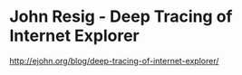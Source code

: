 <!--
id: 249257274
link: http://kevinisom.info/post/249257274/john-resig-deep-tracing-of-internet-explorer
slug: john-resig-deep-tracing-of-internet-explorer
date: Thu Nov 19 2009 17:36:14 GMT+1300 (NZDT)
raw: {"blog_name":"kevinisom","id":249257274,"post_url":"http://kevinisom.info/post/249257274/john-resig-deep-tracing-of-internet-explorer","slug":"john-resig-deep-tracing-of-internet-explorer","type":"link","date":"2009-11-19 04:36:14 GMT","timestamp":1258605374,"state":"published","format":"html","reblog_key":"6urx1qSF","tags":[],"short_url":"http://tmblr.co/Zw68YyEsrqw","highlighted":[],"feed_item":"http://ejohn.org/blog/deep-tracing-of-internet-explorer/","from_feed_id":"650234","note_count":0,"title":"John Resig -   Deep Tracing of Internet Explorer","url":"http://ejohn.org/blog/deep-tracing-of-internet-explorer/","description":""}
publish: 2009-11-019
tags: 
title: John Resig -   Deep Tracing of Internet Explorer
-->


John Resig -   Deep Tracing of Internet Explorer
================================================

<http://ejohn.org/blog/deep-tracing-of-internet-explorer/>

